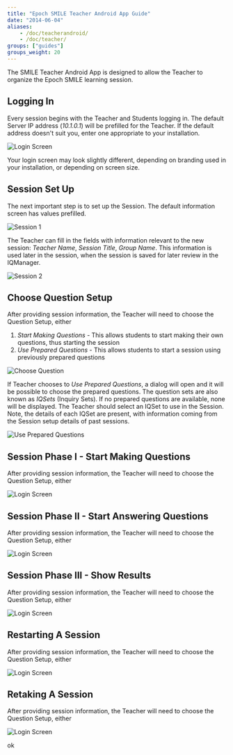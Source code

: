 ```yaml
---
title: "Epoch SMILE Teacher Android App Guide"
date: "2014-06-04"
aliases:
    - /doc/teacherandroid/
    - /doc/teacher/
groups: ["guides"]
groups_weight: 20
---
```


The SMILE Teacher Android App is designed to allow the Teacher to organize the Epoch SMILE learning session.

## Logging In

Every session begins with the Teacher and Students logging in.  The default Server IP address (*10.1.0.1*) will be prefilled for the Teacher.  If the default address doesn't suit you, enter one appropriate to your installation.

![Login Screen](/static/img/smileteacher-login.png)

Your login screen may look slightly different, depending on branding used in your installation, or depending on screen size.

## Session Set Up

The next important step is to set up the Session.  The default information screen has values prefilled.

![Session 1](/static/img/smileteacher-session1.png)

The Teacher can fill in the fields with information relevant to the new session: *Teacher Name*, *Session Title*, *Group Name*.  This information is used later in the session, when the session is saved for later review in the IQManager.

![Session 2](/static/img/smileteacher-session2.png)

## Choose Question Setup

After providing session information, the Teacher will need to choose the Question Setup, either 

1. *Start Making Questions* - This allows students to start making their own questions, thus starting the session
1. *Use Prepared Questions* - This allows students to start a session using previously prepared questions

![Choose Question](/static/img/smileteacher-chooseq.png)

If Teacher chooses to *Use Prepared Questions*, a dialog will open and it will be possible to choose the prepared questions.  The question sets are also known as *IQSets* (Inquiry Sets).  If no prepared questions are available, none will be displayed.  The Teacher should select an IQSet to use in the Session.  Note, the details of each IQSet are present, with information coming from the Session setup details of past sessions.

![Use Prepared Questions](/static/img/smileteacher-preparedq.png)

## Session Phase I - Start Making Questions

After providing session information, the Teacher will need to choose the Question Setup, either 

![Login Screen](/static/img/smileteacher-chooseq.png)

## Session Phase II - Start Answering Questions

After providing session information, the Teacher will need to choose the Question Setup, either 

![Login Screen](/static/img/smileteacher-chooseq.png)

## Session Phase III - Show Results

After providing session information, the Teacher will need to choose the Question Setup, either 

![Login Screen](/static/img/smileteacher-chooseq.png)

## Restarting A Session

After providing session information, the Teacher will need to choose the Question Setup, either 

![Login Screen](/static/img/smileteacher-chooseq.png)

## Retaking A Session

After providing session information, the Teacher will need to choose the Question Setup, either 

![Login Screen](/static/img/smileteacher-chooseq.png)

ok